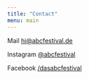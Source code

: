 ```yaml
---
title: "Contact"
menu: main
---
```


Mail [hi@abcfestival.de](mailto:hi@abcfestival.de)

Instagram [@abcfestival](https://www.instagram.com/abcfestival/)

Facebook [/dasabcfestival](https://www.facebook.com/dasabcfestival)
